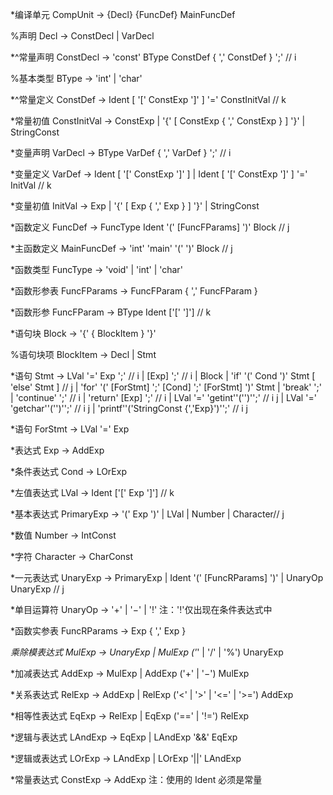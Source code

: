 *编译单元 CompUnit → {Decl} {FuncDef} MainFuncDef

%声明 Decl → ConstDecl | VarDecl

*^常量声明 ConstDecl → 'const' BType ConstDef { ',' ConstDef } ';' // i

%基本类型 BType → 'int' | 'char' 
    
*^常量定义 ConstDef → Ident [ '[' ConstExp ']' ] '=' ConstInitVal // k

*常量初值 ConstInitVal → ConstExp | '{' [ ConstExp { ',' ConstExp } ] '}' | StringConst

*变量声明 VarDecl → BType VarDef { ',' VarDef } ';' // i

*变量定义 VarDef → Ident [ '[' ConstExp ']' ] | Ident [ '[' ConstExp ']' ] '=' InitVal // k

*变量初值 InitVal → Exp | '{' [ Exp { ',' Exp } ] '}' | StringConst

*函数定义 FuncDef → FuncType Ident '(' [FuncFParams] ')' Block // j

*主函数定义 MainFuncDef → 'int' 'main' '(' ')' Block // j

*函数类型 FuncType → 'void' | 'int' | 'char'

*函数形参表 FuncFParams → FuncFParam { ',' FuncFParam }

*函数形参 FuncFParam → BType Ident ['[' ']'] // k

*语句块 Block → '{' { BlockItem } '}'

%语句块项 BlockItem → Decl | Stmt

*语句 Stmt → LVal '=' Exp ';' // i
| [Exp] ';' // i
| Block
| 'if' '(' Cond ')' Stmt [ 'else' Stmt ] // j
| 'for' '(' [ForStmt] ';' [Cond] ';' [ForStmt] ')' Stmt
| 'break' ';' | 'continue' ';' // i
| 'return' [Exp] ';' // i
| LVal '=' 'getint''('')'';' // i j
| LVal '=' 'getchar''('')'';' // i j
| 'printf''('StringConst {','Exp}')'';' // i j

*语句 ForStmt → LVal '=' Exp

*表达式 Exp → AddExp

*条件表达式 Cond → LOrExp

*左值表达式 LVal → Ident ['[' Exp ']'] // k

*基本表达式 PrimaryExp → '(' Exp ')' | LVal | Number | Character// j

*数值 Number → IntConst

*字符 Character → CharConst

*一元表达式 UnaryExp → PrimaryExp | Ident '(' [FuncRParams] ')' | UnaryOp UnaryExp // j

*单目运算符 UnaryOp → '+' | '−' | '!' 注：'!'仅出现在条件表达式中

*函数实参表 FuncRParams → Exp { ',' Exp }

*乘除模表达式 MulExp → UnaryExp | MulExp ('*' | '/' | '%') UnaryExp

*加减表达式 AddExp → MulExp | AddExp ('+' | '−') MulExp

*关系表达式 RelExp → AddExp | RelExp ('<' | '>' | '<=' | '>=') AddExp

*相等性表达式 EqExp → RelExp | EqExp ('==' | '!=') RelExp

*逻辑与表达式 LAndExp → EqExp | LAndExp '&&' EqExp

*逻辑或表达式 LOrExp → LAndExp | LOrExp '||' LAndExp

*常量表达式 ConstExp → AddExp 注：使用的 Ident 必须是常量 